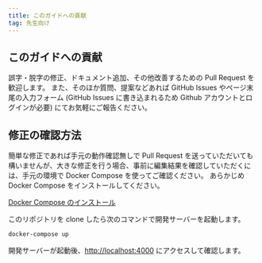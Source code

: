 ```yaml
---
title: このガイドへの貢献
tag: 先生向け
---
```


## このガイドへの貢献

誤字・脱字の修正、ドキュメント追加、その他改善するための Pull Request を歓迎します。
また、そのほか質問、提案などあれば GitHub Issues やページ末尾の入力フォーム (GitHub Issues に書き込まれるため Github アカウントとログインが必要) にてお気軽にご報告ください。

## 修正の確認方法

簡単な修正であれば手元の動作確認無しで Pull Request を送っていただいても構いませんが、大きな修正を行う場合、事前に編集結果を確認していただくには、手元の環境で Docker Compose を使ってご確認ください。
あらかじめ Docker Compose をインストールしてください。

[Docker Compose のインストール](https://docs.docker.com/compose/install/)

このリポジトリを clone したら次のコマンドで開発サーバーを起動します。

```sh
docker-compose up
```

開発サーバーが起動後、[http://localhost:4000](http://localhost:4000) にアクセスして確認します。
